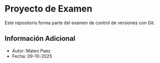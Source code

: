 # Proyecto de Examen
Este repositorio forma parte del examen de control de versiones con Git.
## Información Adicional
* Autor: Mateo Paez
* Fecha: 09-10-2025
